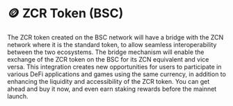 # 🪙 ZCR Token (BSC)

The ZCR token created on the BSC network will have a bridge with the ZCN network where it is the standard token, to allow seamless interoperability between the two ecosystems. The bridge mechanism will enable the exchange of the ZCR token on the BSC for its ZCN equivalent and vice versa. This integration creates new opportunities for users to participate in various DeFi applications and games using the same currency, in addition to enhancing the liquidity and accessibility of the ZCR token. You can get ahead and buy it now, and even earn staking rewards before the mainnet launch.
